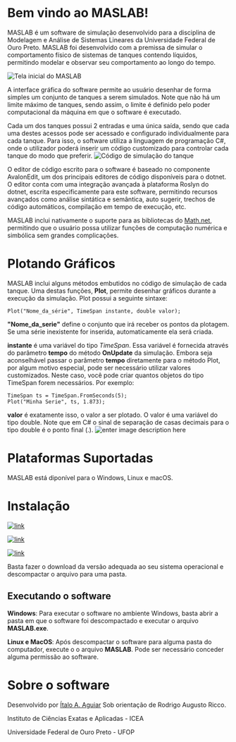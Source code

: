 # Bem vindo ao MASLAB!

MASLAB é um software de simulação desenvolvido para a disciplina de Modelagem e Análise de Sistemas Lineares da Universidade Federal de Ouro Preto. MASLAB foi desenvolvido com a premissa de simular o comportamento físico de sistemas de tanques contendo líquidos, permitindo modelar e observar seu comportamento ao longo do tempo.

![Tela inicial do MASLAB](https://1.bp.blogspot.com/-7o_Xp4GqpBE/XlZq090ImZI/AAAAAAAAChs/A9Js2rSCUxMISmHCUtbDQx0W7SjpY9JVgCLcBGAsYHQ/s1600/maslab.png)

A interface gráfica do software permite ao usuário desenhar de forma simples um conjunto de tanques a serem simulados. Note que não há um limite máximo de tanques, sendo assim, o limite é definido pelo poder computacional da máquina em que o software é executado.

Cada um dos tanques possui 2 entradas e uma única saída, sendo que cada uma destes acessos pode ser acessado e configurado individualmente para cada tanque. Para isso, o software utiliza a linguagem de programação C#, onde o utilizador poderá inserir um código customizado para controlar cada tanque do modo que preferir.
![Código de simulação do tanque](https://1.bp.blogspot.com/-I0tJrn3Nz74/XlZtT7CJWaI/AAAAAAAACh4/yuDJ0gJPNdEbxl6NYqwL6SAotJxzw8sFACLcBGAsYHQ/s1600/maslab2.png)

O editor de código escrito para o software é baseado no componente AvalonEdit, um dos principais editores de código disponíveis para o dotnet. O editor conta com uma integração avançada à plataforma Roslyn do dotnet, escrita especificamente para este software, permitindo recursos avançados como análise sintática e semântica, auto sugerir, trechos de código automáticos, compilação em tempo de execução, etc.

MASLAB inclui nativamente o suporte para as bibliotecas do [Math.net](https://www.mathdotnet.com/), permitindo que o usuário possa utilizar funções de computação numérica e simbólica sem grandes complicações.

# Plotando Gráficos
MASLAB inclui alguns métodos embutidos no código de simulação de cada tanque. Uma destas funções, **Plot**, permite desenhar gráficos durante a execução da simulação. Plot possui a seguinte sintaxe:

    Plot("Nome_da_série", TimeSpan instante, double valor);
  
**"Nome_da_serie"** define o conjunto que irá receber os pontos da plotagem. Se uma série inexistente for inserida, automaticamente ela será criada.

**instante** é uma variável do tipo *TimeSpan*. Essa variável é fornecida através do parâmetro **tempo** do método **OnUpdate** da simulação. Embora seja aconselhável passar o parâmetro **tempo** diretamente para o método Plot, por algum motivo especial, pode ser necessário utilizar valores customizados. Neste caso, você pode criar quantos objetos do tipo TimeSpan forem necessários. Por exemplo:

    TimeSpan ts = TimeSpan.FromSeconds(5);
    Plot("Minha Serie", ts, 1.873);


**valor** é exatamente isso, o valor a ser plotado. O valor é uma variável do tipo double. Note que em C# o sinal de separação de casas decimais para o tipo double é o ponto final (.).
![enter image description here](https://1.bp.blogspot.com/-bPVanQT06jY/XlZ5I0ldAHI/AAAAAAAACiE/rTkQwa4CsUk-NO6E2gIe86QiGn60QIlAgCLcBGAsYHQ/s1600/maslab3.png)

# Plataformas Suportadas

MASLAB está diponível para o Windows, Linux e macOS.

# Instalação
[![link](https://img.shields.io/github/downloads/italoaguiar/MASLAB/0.0.0.2/total?color=%235b8dde&label=Windows%200.0.0.2&style=for-the-badge)](https://github.com/italoaguiar/MASLAB/releases/download/0.0.0.2/win-x64.zip)

[![link](https://img.shields.io/github/downloads/italoaguiar/MASLAB/0.0.0.2/total?color=%237ad128&label=macOS%200.0.0.2&style=for-the-badge)](https://github.com/italoaguiar/MASLAB/releases/download/0.0.0.2/osx-x64.zip)

[![link](https://img.shields.io/github/downloads/italoaguiar/MASLAB/0.0.0.2/total?label=Linux%200.0.0.2&style=for-the-badge)](https://github.com/italoaguiar/MASLAB/releases/download/0.0.0.2/linux-x64.zip) 

Basta fazer o download da versão adequada ao seu sistema operacional e descompactar o arquivo para uma pasta.

## Executando o software

**Windows**:  Para executar o software no ambiente Windows, basta abrir a pasta em que o software foi descompactado e executar o arquivo **MASLAB.exe**.

**Linux e MacOS**: Após descompactar o software para alguma pasta do computador, execute o o arquivo **MASLAB**. Pode ser necessário conceder alguma permissão ao software.


# Sobre o software
Desenvolvido por [Ítalo A. Aguiar](https://github.com/italoaguiar/)
Sob orientação de Rodrigo Augusto Ricco.

Instituto de Ciências Exatas e Aplicadas - ICEA

Universidade Federal de Ouro Preto - UFOP
